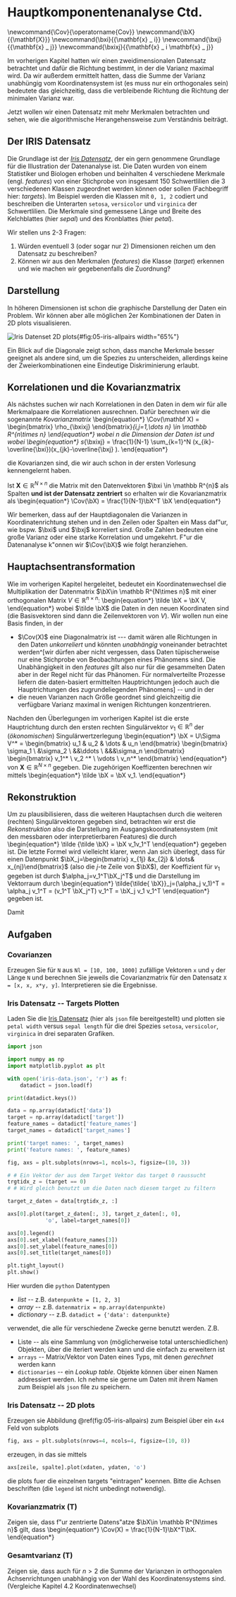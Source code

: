 # Hauptkomponentenanalyse Ctd.

\newcommand{\Cov}{\operatorname{Cov}}
\newcommand{\bX}{{\mathbf{X}}}
\newcommand{\bxi}{{\mathbf{x} _ i}}
\newcommand{\bxj}{{\mathbf{x} _ j}}
\newcommand{\bxixj}{{\mathbf{x} _ i \mathbf{x} _ j}}

Im vorherigen Kapitel hatten wir einen zweidimensionalen Datensatz betrachtet und daf&uuml;r die Richtung bestimmt, in der die Varianz maximal wird. 
Da wir au&szlig;erdem ermittelt hatten, dass die Summe der Varianz unabh&uuml;ngig vom Koordinatensystem ist (es muss nur ein orthogonales sein) bedeutete das gleichzeitig, dass die verbleibende Richtung die Richtung der minimalen Varianz war.

Jetzt wollen wir einen Datensatz mit mehr Merkmalen betrachten und sehen, wie die algorithmische Herangehensweise zum Verst&auml;ndnis beitr&auml;gt. 

## Der IRIS Datensatz

Die Grundlage ist der [*Iris Datensatz*](https://en.wikipedia.org/wiki/Iris_flower_data_set), der ein gern genommene Grundlage f&uuml;r die Illustration der Datenanalyse ist. Die Daten wurden von einem Statistiker und Biologen erhoben und beinhalten 4 verschiedene Merkmale (engl. *features*) von einer Stichprobe von insgesamt 150 Schwertlilien die 3 verschiedenen Klassen zugeordnet werden k&ouml;nnen oder sollen (Fachbegriff hier: *targets*). Im Beispiel werden die Klassen mit `0, 1, 2` codiert und beschreiben die Unterarten `setosa`, `versicolor` und `virginica` der Schwertlilien. Die Merkmale sind gemessene L&auml;nge und Breite des Kelchblattes (hier *sepal*) und des Kronblattes (hier *petal*).

Wir stellen uns 2-3 Fragen:

1. W&uuml;rden eventuell 3 (oder sogar nur 2) Dimensionen reichen um den Datensatz zu beschreiben?
2. K&ouml;nnen wir aus den Merkmalen (*features*) die Klasse (*target*) erkennen und wie machen wir gegebenenfalls die Zuordnung?

## Darstellung

In h&ouml;heren Dimensionen ist schon die graphische Darstellung der Daten ein Problem. Wir k&ouml;nnen aber alle m&ouml;glichen 2er Kombinationen der Daten in 2D plots visualisieren.

![Iris Datenset 2D plots](bilder/05-all-pairs.png){#fig:05-iris-allpairs width="65%"}

Ein Blick auf die Diagonale zeigt schon, dass manche Merkmale besser geeignet als andere sind, um die Spezies zu unterscheiden, allerdings keine der Zweierkombinationen eine Eindeutige Diskriminierung erlaubt.

## Korrelationen und die Kovarianzmatrix

Als n&auml;chstes suchen wir nach Korrelationen in den Daten in dem wir f&uuml;r alle Merkmalpaare die Korrelationen ausrechnen. Daf&uuml;r berechnen wir die sogenannte *Kovarianzmatrix*
\begin{equation*}
\Cov(\mathbf X) = \begin{bmatrix}
\rho_{\bxixj}
\end{bmatrix}_{i,j=1,\dots n} \in \mathbb R^{n\times n}
\end{equation*}
wobei $n$ die Dimension der Daten ist und wobei
\begin{equation*}
s_{\bxixj} = \frac{1}{N-1} \sum_{k=1}^N (x_{ik}-\overline{\bxi})(x_{jk}-\overline{\bxj} ).
\end{equation*}
<!-- \begin{equation*}
\rho_{\bxixj} = \frac{s_{\bxixj}}{\sqrt{s_{\bxi\,\bxi}}\sqrt{s_{\bxj\,\bxj}}}
\end{equation*} -->
die Kovarianzen sind, die wir auch schon in der ersten Vorlesung kennengelernt haben.

Ist $\mathbf X\in \mathbb R^{N\times n}$ die Matrix mit den Datenvektoren $\bxi \in \mathbb R^{n}$ als Spalten **und ist der Datensatz zentriert** so erhalten wir die Kovarianzmatrix als
\begin{equation*}
\Cov(\bX) = \frac{1}{N-1}\bX^T \bX
\end{equation*}

Wir bemerken, dass auf der Hauptdiagonalen die Varianzen in Koordinatenrichtung stehen und in den Zeilen oder Spalten ein Mass daf\"ur, wie bspw. $\bxi$ und $\bxj$ korreliert sind. Gro&szlig;e Zahlen bedeuten eine gro&szlig;e Varianz oder eine starke Korrelation und umgekehrt. F\"ur die Datenanalyse k\"onnen wir $\Cov(\bX)$ wie folgt heranziehen. 

## Hauptachsentransformation

Wie im vorherigen Kapitel hergeleitet, bedeutet ein Koordinatenwechsel die Multiplikation der Datenmatrix $\bX\in \mathbb R^{N\times n}$ mit einer orthogonalen 
Matrix $V\in \mathbb R^{n\times n}$:
\begin{equation*}
\tilde \bX = \bX V,
\end{equation*}
wobei $\tilde \bX$ die Daten in den neuen Koordinaten sind (die Basisvektoren sind dann die Zeilenvektoren von $V$). Wir wollen nun eine Basis finden, in der

* $\Cov(X)$ eine Diagonalmatrix ist --- damit w&auml;ren alle Richtungen in den Daten *unkorreliert* und k&ouml;nnten *unabh&auml;ngig* voneinander betrachtet werden^[wir d&uuml;rfen aber nicht vergessen, dass Daten t&uuml;pischerweise nur eine Stichprobe von Beobachtungen eines Ph&auml;nomens sind. Die Unabh&auml;ngigkeit in den *features* gilt also nur f&uuml;r die gesammelten Daten aber in der Regel nicht f&uuml;r das Ph&auml;nomen. F&uuml;r normalverteilte Prozesse liefern die daten-basiert ermittelten Hauptrichtungen jedoch auch die Hauptrichtungen des zugrundeliegenden Ph&auml;nomens] -- und in der
* die neuen Varianzen nach Gr&ouml;&szlig;e geordnet sind gleichzeitig die verf&uuml;gbare Varianz maximal in wenigen Richtungen konzentrieren.

Nachden den &Uuml;berlegungen im vorherigen Kapitel ist die erste Hauptrichtung durch den ersten rechten Singul&auml;rvektor $v_1\in \mathbb R^{n}$ der (*&ouml;konomischen*) Singul&auml;rwertzerlegung 
\begin{equation*}
\bX = U\Sigma V^* = 
\begin{bmatrix}
u_1 & u_2 & \dots & u_n
\end{bmatrix}
\begin{bmatrix}
\sigma_1 \\ &\sigma_2 \\ &&\ddots \\ &&&\sigma_n
\end{bmatrix}
\begin{bmatrix}
v_1^* \\ v_2 ^* \\ \vdots \\ v_n^*
\end{bmatrix}
\end{equation*}
von $\mathbf X\in \mathbb R^{N\times n}$ gegeben. Die zugeh&ouml;rigen Koeffizenten berechnen wir mittels 
\begin{equation*}
\tilde \bX = \bX v_1.
\end{equation*}

## Rekonstruktion

Um zu plausibilisieren, dass die weiteren Hauptachsen durch die weiteren (rechten) Singul&auml;rvektoren gegeben sind, betrachten wir erst die *Rekonstruktion*
also die Darstellung im Ausgangskoordinatensystem (mit den messbaren oder interpretierbaren Features) die durch
\begin{equation*}
\tilde {\tilde \bX} = \bX v_1v_1^T
\end{equation*}
gegeben ist.
Die letzte Formel wird vielleicht klarer, wenn Jan sich &uuml;berlegt, dass f&uuml;r einen Datenpunkt $\bX_j=\begin{bmatrix} x_{1j} &x_{2j} & \dots&  x_{nj}\end{bmatrix}$ (also die $j$-te Zeile von $\bX$), der Koeffizient f&uuml;r $v_1$ gegeben ist durch $\alpha_j=v_1^T\bX_j^T$ und die Darstellung im Vektorraum durch 
\begin{equation*}
\tilde{\tilde{ \bX}}_j=(\alpha_j v_1)^T = \alpha_j v_1^T = (v_1^T \bX_j^T) v_1^T  = \bX_j  v_1 v_1^T
\end{equation*}
gegeben ist.

Damit 

## Aufgaben

### Covarianzen

Erzeugen Sie f&uuml;r `N` aus `Nl = [10, 100, 1000]` zuf&auml;llige Vektoren `x` und `y` der L&auml;nge `N` und berechnen Sie jeweils die Covarianzmatrix f&uuml;r den Datensatz `X = [x, x, x*y, y]`. Interpretieren sie die Ergebnisse.

### Iris Datensatz -- Targets Plotten

Laden Sie die [Iris Datensatz](bilder/iris-data.json) (hier als `json` file bereitgestellt) und plotten sie `petal width` versus `sepal length` f&uuml;r die drei Spezies `setosa`, `versicolor`, `virginica` in drei separaten Grafiken.

```py
import json

import numpy as np
import matplotlib.pyplot as plt

with open('iris-data.json', 'r') as f:
    datadict = json.load(f)

print(datadict.keys())

data = np.array(datadict['data'])
target = np.array(datadict['target'])
feature_names = datadict['feature_names']
target_names = datadict['target_names']

print('target names: ', target_names)
print('feature names: ', feature_names)

fig, axs = plt.subplots(nrows=1, ncols=3, figsize=(10, 3))

# # Ein Vektor der aus dem Target Vektor das target 0 raussucht
trgtidx_z = (target == 0)
# # Wird gleich benutzt um die Daten nach diesem target zu filtern

target_z_daten = data[trgtidx_z, :]

axs[0].plot(target_z_daten[:, 3], target_z_daten[:, 0],
            'o', label=target_names[0])

axs[0].legend()
axs[0].set_xlabel(feature_names[3])
axs[0].set_ylabel(feature_names[0])
axs[0].set_title(target_names[0])

plt.tight_layout()
plt.show()
```


Hier wurden die `python` Datentypen

 * *list* -- z.B. `datenpunkte = [1, 2, 3]` 
 * *array* -- z.B. `datenmatrix = np.array(datenpunkte)`
 * *dictionary* -- z.B. `datadict = {'data': datenpunkte}`

verwendet, die alle f&uuml;r verschiedene Zwecke gerne benutzt werden. Z.B.

 * Liste -- als eine Sammlung von (m&ouml;glicherweise total unterschiedlichen) Objekten, &uuml;ber die iteriert werden kann und die einfach zu erweitern ist
 * `arrays` -- Matrix/Vektor von Daten eines Typs, mit denen *gerechnet* werden kann
 * `dictionaries` -- ein *Lookup table*. Objekte k&ouml;nnen &uuml;ber einen Namen addressiert werden. Ich nehme sie gerne um Daten mit ihrem Namen zum Beispiel als `json` file zu speichern.

### Iris Datensatz -- 2D plots

Erzeugen sie Abbildung \@ref(fig:05-iris-allpairs) zum Beispiel &uuml;ber ein `4x4` Feld von subplots
```py
fig, axs = plt.subplots(nrows=4, ncols=4, figsize=(10, 8))
```
erzeugen, in das sie mittels
```py
axs[zeile, spalte].plot(xdaten, ydaten, 'o')
```
die plots fuer die einzelnen targets "eintragen" koennen. Bitte die Achsen beschriften (die `legend` ist nicht unbedingt notwendig).

### Kovarianzmatrix (T)

Zeigen sie, dass f\"ur zentrierte Datens\"atze $\bX\in \mathbb R^{N\times n}$ gilt, dass
\begin{equation*}
\Cov(X) = \frac{1}{N-1}\bX^T\bX.
\end{equation*}

### Gesamtvarianz (T)

Zeigen sie, dass auch f&uuml;r $n>2$ die Summe der Varianzen in orthogonalen Achsenrichtungen unabh&auml;ngig von der Wahl des Koordinatensystems sind. (Vergleiche Kapitel 4.2 Koordinatenwechsel)

